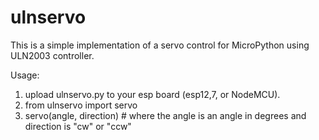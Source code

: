 # ulnservo
This is a simple implementation of a servo control for MicroPython using ULN2003 controller.

Usage:
1) upload ulnservo.py to your esp board (esp12,7, or NodeMCU).
2) from ulnservo import servo
3) servo(angle, direction) # where the angle is an angle in degrees and direction is "cw" or "ccw"

